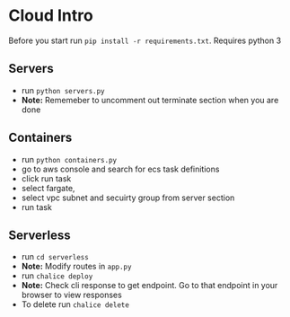 # Cloud Intro

Before you start run `pip install -r requirements.txt`. Requires python 3

## Servers

* run `python servers.py`
* <b>Note:</b> Rememeber to uncomment out terminate section when you are done

## Containers

* run `python containers.py`
* go to aws console and search for ecs task definitions
* click run task
* select fargate,
* select vpc subnet and secuirty group from server section
* run task

## Serverless

* run `cd serverless`
* <b>Note:</b> Modify routes in `app.py`
* run `chalice deploy`
* <b>Note:</b> Check cli response to get endpoint. Go to that endpoint in your
browser to view responses
* To delete run `chalice delete`
